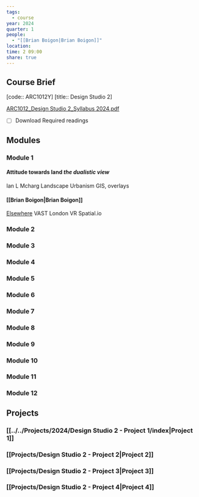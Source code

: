 ```yaml
---
tags:
  - course
year: 2024
quarter: 1
people:
  - "[[Brian Boigon|Brian Boigon]]"
location: 
time: 2 09:00
share: true
---
```


## Course Brief

[code:: ARC1012Y]
[title:: Design Studio 2]

[ARC1012_Design Studio 2_Syllabus 2024.pdf](file:///D:%5COneDrive%20-%20University%20of%20Toronto%5C_twp%5CDocument%5CScholar%5CUTOR%5C2024-01%5CARC1012Y%5CARC1012_Design%20Studio%202_Syllabus%202024.pdf)

- [ ] Download Required readings

## Modules

### Module 1
#### Attitude towards land _the dualistic view_
Ian L Mcharg
Landscape Urbanism
GIS, overlays

#### [[Brian Boigon|Brian Boigon]]
[Elsewhere](https://www.elsewhereishere.com)
VAST London
VR Spatial.io
### Module 2

### Module 3

### Module 4

### Module 5

### Module 6

### Module 7

### Module 8

### Module 9

### Module 10

### Module 11

### Module 12


## Projects

### [[../../Projects/2024/Design Studio 2 - Project 1/index|Project 1]]

### [[Projects/Design Studio 2 - Project 2|Project 2]]

### [[Projects/Design Studio 2 - Project 3|Project 3]]

### [[Projects/Design Studio 2 - Project 4|Project 4]]
